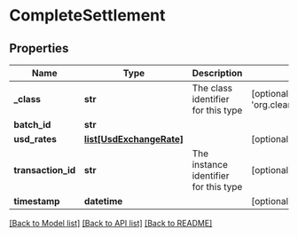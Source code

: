 # CompleteSettlement

## Properties
Name | Type | Description | Notes
------------ | ------------- | ------------- | -------------
**_class** | **str** | The class identifier for this type | [optional] [default to 'org.clearing.CompleteSettlement']
**batch_id** | **str** |  | 
**usd_rates** | [**list[UsdExchangeRate]**](UsdExchangeRate.md) |  | [optional] 
**transaction_id** | **str** | The instance identifier for this type | [optional] 
**timestamp** | **datetime** |  | [optional] 

[[Back to Model list]](../README.md#documentation-for-models) [[Back to API list]](../README.md#documentation-for-api-endpoints) [[Back to README]](../README.md)


